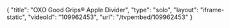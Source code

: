 {
    "title": "OXO Good Grips&reg; Apple Divider",
    "type": "solo",
    "layout": "iframe-static",
    "videoId": "109962453",
    "url": "\/tvpembed\/109962453"
}